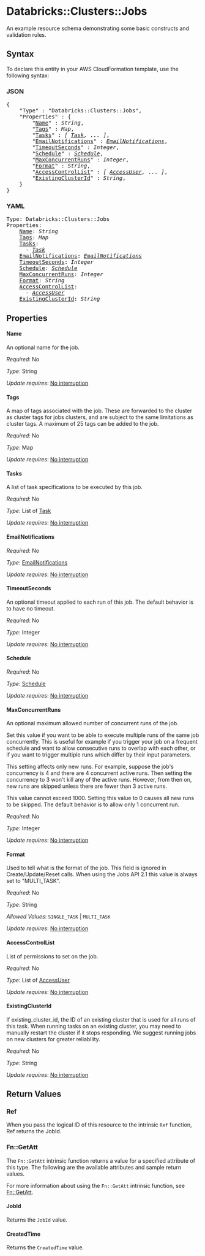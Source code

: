 # Databricks::Clusters::Jobs

An example resource schema demonstrating some basic constructs and validation rules.

## Syntax

To declare this entity in your AWS CloudFormation template, use the following syntax:

### JSON

<pre>
{
    "Type" : "Databricks::Clusters::Jobs",
    "Properties" : {
        "<a href="#name" title="Name">Name</a>" : <i>String</i>,
        "<a href="#tags" title="Tags">Tags</a>" : <i>Map</i>,
        "<a href="#tasks" title="Tasks">Tasks</a>" : <i>[ <a href="task.md">Task</a>, ... ]</i>,
        "<a href="#emailnotifications" title="EmailNotifications">EmailNotifications</a>" : <i><a href="emailnotifications.md">EmailNotifications</a></i>,
        "<a href="#timeoutseconds" title="TimeoutSeconds">TimeoutSeconds</a>" : <i>Integer</i>,
        "<a href="#schedule" title="Schedule">Schedule</a>" : <i><a href="schedule.md">Schedule</a></i>,
        "<a href="#maxconcurrentruns" title="MaxConcurrentRuns">MaxConcurrentRuns</a>" : <i>Integer</i>,
        "<a href="#format" title="Format">Format</a>" : <i>String</i>,
        "<a href="#accesscontrollist" title="AccessControlList">AccessControlList</a>" : <i>[ <a href="accessuser.md">AccessUser</a>, ... ]</i>,
        "<a href="#existingclusterid" title="ExistingClusterId">ExistingClusterId</a>" : <i>String</i>,
    }
}
</pre>

### YAML

<pre>
Type: Databricks::Clusters::Jobs
Properties:
    <a href="#name" title="Name">Name</a>: <i>String</i>
    <a href="#tags" title="Tags">Tags</a>: <i>Map</i>
    <a href="#tasks" title="Tasks">Tasks</a>: <i>
      - <a href="task.md">Task</a></i>
    <a href="#emailnotifications" title="EmailNotifications">EmailNotifications</a>: <i><a href="emailnotifications.md">EmailNotifications</a></i>
    <a href="#timeoutseconds" title="TimeoutSeconds">TimeoutSeconds</a>: <i>Integer</i>
    <a href="#schedule" title="Schedule">Schedule</a>: <i><a href="schedule.md">Schedule</a></i>
    <a href="#maxconcurrentruns" title="MaxConcurrentRuns">MaxConcurrentRuns</a>: <i>Integer</i>
    <a href="#format" title="Format">Format</a>: <i>String</i>
    <a href="#accesscontrollist" title="AccessControlList">AccessControlList</a>: <i>
      - <a href="accessuser.md">AccessUser</a></i>
    <a href="#existingclusterid" title="ExistingClusterId">ExistingClusterId</a>: <i>String</i>
</pre>

## Properties

#### Name

An optional name for the job.

_Required_: No

_Type_: String

_Update requires_: [No interruption](https://docs.aws.amazon.com/AWSCloudFormation/latest/UserGuide/using-cfn-updating-stacks-update-behaviors.html#update-no-interrupt)

#### Tags

A map of tags associated with the job. These are forwarded to the cluster as cluster tags for jobs clusters, and are subject to the same limitations as cluster tags. A maximum of 25 tags can be added to the job.

_Required_: No

_Type_: Map

_Update requires_: [No interruption](https://docs.aws.amazon.com/AWSCloudFormation/latest/UserGuide/using-cfn-updating-stacks-update-behaviors.html#update-no-interrupt)

#### Tasks

A list of task specifications to be executed by this job.

_Required_: No

_Type_: List of <a href="task.md">Task</a>

_Update requires_: [No interruption](https://docs.aws.amazon.com/AWSCloudFormation/latest/UserGuide/using-cfn-updating-stacks-update-behaviors.html#update-no-interrupt)

#### EmailNotifications

_Required_: No

_Type_: <a href="emailnotifications.md">EmailNotifications</a>

_Update requires_: [No interruption](https://docs.aws.amazon.com/AWSCloudFormation/latest/UserGuide/using-cfn-updating-stacks-update-behaviors.html#update-no-interrupt)

#### TimeoutSeconds

An optional timeout applied to each run of this job. The default behavior is to have no timeout.

_Required_: No

_Type_: Integer

_Update requires_: [No interruption](https://docs.aws.amazon.com/AWSCloudFormation/latest/UserGuide/using-cfn-updating-stacks-update-behaviors.html#update-no-interrupt)

#### Schedule

_Required_: No

_Type_: <a href="schedule.md">Schedule</a>

_Update requires_: [No interruption](https://docs.aws.amazon.com/AWSCloudFormation/latest/UserGuide/using-cfn-updating-stacks-update-behaviors.html#update-no-interrupt)

#### MaxConcurrentRuns

An optional maximum allowed number of concurrent runs of the job.

Set this value if you want to be able to execute multiple runs of the same job concurrently. This is useful for example if you trigger your job on a frequent schedule and want to allow consecutive runs to overlap with each other, or if you want to trigger multiple runs which differ by their input parameters.

This setting affects only new runs. For example, suppose the job's concurrency is 4 and there are 4 concurrent active runs. Then setting the concurrency to 3 won't kill any of the active runs. However, from then on, new runs are skipped unless there are fewer than 3 active runs.

This value cannot exceed 1000. Setting this value to 0 causes all new runs to be skipped. The default behavior is to allow only 1 concurrent run.

_Required_: No

_Type_: Integer

_Update requires_: [No interruption](https://docs.aws.amazon.com/AWSCloudFormation/latest/UserGuide/using-cfn-updating-stacks-update-behaviors.html#update-no-interrupt)

#### Format

Used to tell what is the format of the job. This field is ignored in Create/Update/Reset calls. When using the Jobs API 2.1 this value is always set to "MULTI_TASK".

_Required_: No

_Type_: String

_Allowed Values_: <code>SINGLE_TASK</code> | <code>MULTI_TASK</code>

_Update requires_: [No interruption](https://docs.aws.amazon.com/AWSCloudFormation/latest/UserGuide/using-cfn-updating-stacks-update-behaviors.html#update-no-interrupt)

#### AccessControlList

List of permissions to set on the job.

_Required_: No

_Type_: List of <a href="accessuser.md">AccessUser</a>

_Update requires_: [No interruption](https://docs.aws.amazon.com/AWSCloudFormation/latest/UserGuide/using-cfn-updating-stacks-update-behaviors.html#update-no-interrupt)

#### ExistingClusterId

If existing_cluster_id, the ID of an existing cluster that is used for all runs of this task. When running tasks on an existing cluster, you may need to manually restart the cluster if it stops responding. We suggest running jobs on new clusters for greater reliability.

_Required_: No

_Type_: String

_Update requires_: [No interruption](https://docs.aws.amazon.com/AWSCloudFormation/latest/UserGuide/using-cfn-updating-stacks-update-behaviors.html#update-no-interrupt)

## Return Values

### Ref

When you pass the logical ID of this resource to the intrinsic `Ref` function, Ref returns the JobId.

### Fn::GetAtt

The `Fn::GetAtt` intrinsic function returns a value for a specified attribute of this type. The following are the available attributes and sample return values.

For more information about using the `Fn::GetAtt` intrinsic function, see [Fn::GetAtt](https://docs.aws.amazon.com/AWSCloudFormation/latest/UserGuide/intrinsic-function-reference-getatt.html).

#### JobId

Returns the <code>JobId</code> value.

#### CreatedTime

Returns the <code>CreatedTime</code> value.

